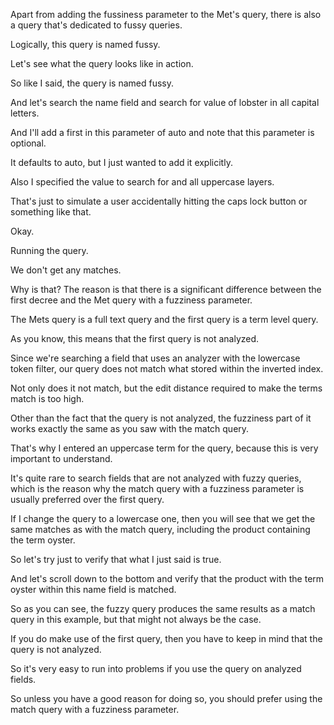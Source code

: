 Apart from adding the fussiness parameter to the Met's query, there is also a query that's dedicated to fussy queries.

Logically, this query is named fussy.

Let's see what the query looks like in action.

So like I said, the query is named fussy.

And let's search the name field and search for value of lobster in all capital letters.

And I'll add a first in this parameter of auto and note that this parameter is optional.

It defaults to auto, but I just wanted to add it explicitly.

Also I specified the value to search for and all uppercase layers.

That's just to simulate a user accidentally hitting the caps lock button or something like that.

Okay.

Running the query.

We don't get any matches.

Why is that? The reason is that there is a significant difference between the first decree and the Met query with a fuzziness parameter.

The Mets query is a full text query and the first query is a term level query.

As you know, this means that the first query is not analyzed.

Since we're searching a field that uses an analyzer with the lowercase token filter, our query does not match what stored within the inverted index.

Not only does it not match, but the edit distance required to make the terms match is too high.

Other than the fact that the query is not analyzed, the fuzziness part of it works exactly the same as you saw with the match query.

That's why I entered an uppercase term for the query, because this is very important to understand.

It's quite rare to search fields that are not analyzed with fuzzy queries, which is the reason why the match query with a fuzziness parameter is usually preferred over the first query.

If I change the query to a lowercase one, then you will see that we get the same matches as with the match query, including the product containing the term oyster.

So let's try just to verify that what I just said is true.

And let's scroll down to the bottom and verify that the product with the term oyster within this name field is matched.

So as you can see, the fuzzy query produces the same results as a match query in this example, but that might not always be the case.

If you do make use of the first query, then you have to keep in mind that the query is not analyzed.

So it's very easy to run into problems if you use the query on analyzed fields.

So unless you have a good reason for doing so, you should prefer using the match query with a fuzziness parameter.

